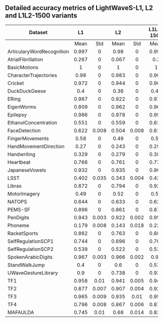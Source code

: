 ## Detailed accuracy metrics of LightWaveS-L1, L2 and L1L2-1500 variants

| Dataset                   |   L1  |       |   L2  |       | L1L2-1500 |       |
|---------------------------|:-----:|:-----:|:-----:|:-----:|:---------:|:-----:|
|                           | Mean  | Std   | Mean  | Std   | Mean      | Std   |
| ArticularyWordRecognition | 0.997 |   0   |  0.98 | 0     | 0.993     | 0     |
| AtrialFibrillation        | 0.267 | 0     | 0.067 | 0     | 0.2       | 0     |
| BasicMotions              | 1     | 0     | 1     | 0     | 1         | 0     |
| CharacterTrajectories     | 0.98  | 0     | 0.983 | 0     | 0.987     | 0     |
| Cricket                   | 0.972 | 0     | 0.944 | 0     | 0.986     | 0     |
| DuckDuckGeese             | 0.4   | 0     | 0.36  | 0     | 0.42      | 0     |
| ERing                     | 0.967 | 0     | 0.922 | 0     | 0.974     | 0     |
| EigenWorms                | 0.809 | 0     | 0.962 | 0     | 0.969     | 0     |
| Epilepsy                  | 0.986 | 0     | 0.978 | 0     | 0.993     | 0     |
| EthanolConcentration      | 0.551 | 0     | 0.559 | 0     | 0.631     | 0     |
| FaceDetection             | 0.622 | 0.008 | 0.504 | 0.008 | 0.618     | 0.007 |
| FingerMovements           | 0.58  | 0     | 0.49  | 0     | 0.53      | 0     |
| HandMovementDirection     | 0.27  | 0     | 0.243 | 0     | 0.297     | 0     |
| Handwriting               | 0.329 | 0     | 0.279 | 0     | 0.388     | 0     |
| Heartbeat                 | 0.766 | 0     | 0.761 | 0     | 0.737     | 0     |
| JapaneseVowels            | 0.932 | 0     | 0.935 | 0     | 0.965     | 0     |
| LSST                      | 0.402 | 0.035 | 0.343 | 0.004 | 0.425     | 0.014 |
| Libras                    | 0.872 | 0     | 0.794 | 0     | 0.928     | 0     |
| MotorImagery              | 0.49  | 0     | 0.52  | 0     | 0.52      | 0     |
| NATOPS                    | 0.644 | 0     | 0.633 | 0     | 0.622     | 0     |
| PEMS-SF                   | 0.896 | 0     | 0.861 | 0     | 0.879     | 0     |
| PenDigits                 | 0.943 | 0.003 | 0.922 | 0.002 | 0.958     | 0.001 |
| Phoneme                   | 0.179 | 0.008 | 0.143 | 0.018 | 0.222     | 0.004 |
| RacketSports              | 0.862 | 0     | 0.763 | 0     | 0.888     | 0     |
| SelfRegulationSCP1        | 0.744 | 0     | 0.696 | 0     | 0.761     | 0     |
| SelfRegulationSCP2        | 0.539 | 0     | 0.522 | 0     | 0.533     | 0     |
| SpokenArabicDigits        | 0.967 | 0.003 | 0.966 | 0.002 | 0.98      | 0.002 |
| StandWalkJump             | 0.4   | 0     | 0.6   | 0     | 0.533     | 0     |
| UWaveGestureLibrary       | 0.9   | 0     | 0.738 | 0     | 0.931     | 0     |
| TF1                       | 0.958 | 0.01  | 0.941 | 0.005 | 0.944     | 0.006 |
| TF2                       | 0.877 | 0.007 | 0.907 | 0.004 | 0.927     | 0.003 |
| TF3                       | 0.965 | 0.009 | 0.935 | 0.01  | 0.956     | 0.008 |
| TF4                       | 0.796 | 0.008 | 0.867 | 0.006 | 0.876     | 0.006 |
| MAFAULDA                  | 0.745 | 0.01  | 0.68  | 0.014 | 0.833     | 0.01  |